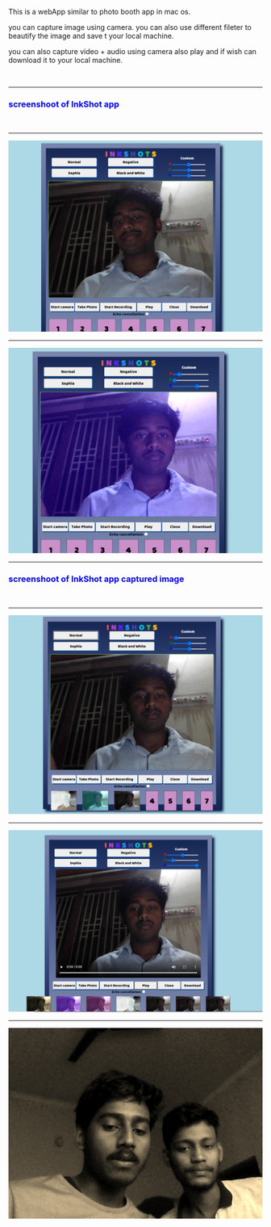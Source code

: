 This is a webApp similar to photo booth app in mac os.

you can capture image using camera.
you can also use different fileter to beautify the image and save t your local machine.

you can also capture video + audio using camera also play and if wish can download it to your local machine.

<br><hr>
<h3 style="color:blue">screenshoot of InkShot app</h3>
<br><hr>
<img src="libs/img/Capture.PNG">
<br><hr>
<img src="libs/img/Capture2.PNG">
<br><hr>
<h3 style="color:blue">screenshoot of InkShot app captured image</h3>
<br><hr>
<img src="libs/img/Capture3.PNG">
<br><hr>
<img src="libs/img/Capture4.PNG">
<br><hr>
<img src="libs/img/download.jpg">
